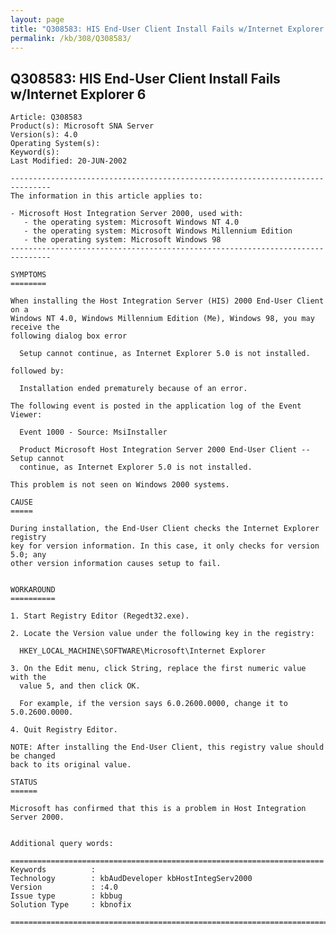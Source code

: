 ```yaml
---
layout: page
title: "Q308583: HIS End-User Client Install Fails w/Internet Explorer 6"
permalink: /kb/308/Q308583/
---
```


## Q308583: HIS End-User Client Install Fails w/Internet Explorer 6

	Article: Q308583
	Product(s): Microsoft SNA Server
	Version(s): 4.0
	Operating System(s): 
	Keyword(s): 
	Last Modified: 20-JUN-2002
	
	-------------------------------------------------------------------------------
	The information in this article applies to:
	
	- Microsoft Host Integration Server 2000, used with:
	   - the operating system: Microsoft Windows NT 4.0 
	   - the operating system: Microsoft Windows Millennium Edition 
	   - the operating system: Microsoft Windows 98 
	-------------------------------------------------------------------------------
	
	SYMPTOMS
	========
	
	When installing the Host Integration Server (HIS) 2000 End-User Client on a
	Windows NT 4.0, Windows Millennium Edition (Me), Windows 98, you may receive the
	following dialog box error
	
	  Setup cannot continue, as Internet Explorer 5.0 is not installed.
	
	followed by:
	
	  Installation ended prematurely because of an error.
	
	The following event is posted in the application log of the Event Viewer:
	
	  Event 1000 - Source: MsiInstaller
	
	  Product Microsoft Host Integration Server 2000 End-User Client -- Setup cannot
	  continue, as Internet Explorer 5.0 is not installed.
	
	This problem is not seen on Windows 2000 systems.
	
	CAUSE
	=====
	
	During installation, the End-User Client checks the Internet Explorer registry
	key for version information. In this case, it only checks for version 5.0; any
	other version information causes setup to fail.
	
	
	WORKAROUND
	==========
	
	1. Start Registry Editor (Regedt32.exe).
	
	2. Locate the Version value under the following key in the registry:
	
	  HKEY_LOCAL_MACHINE\SOFTWARE\Microsoft\Internet Explorer
	
	3. On the Edit menu, click String, replace the first numeric value with the
	  value 5, and then click OK.
	
	  For example, if the version says 6.0.2600.0000, change it to 5.0.2600.0000.
	
	4. Quit Registry Editor.
	
	NOTE: After installing the End-User Client, this registry value should be changed
	back to its original value.
	
	STATUS
	======
	
	Microsoft has confirmed that this is a problem in Host Integration Server 2000.
	
	
	Additional query words:
	
	======================================================================
	Keywords          :  
	Technology        : kbAudDeveloper kbHostIntegServ2000
	Version           : :4.0
	Issue type        : kbbug
	Solution Type     : kbnofix
	
	=============================================================================
	
